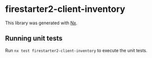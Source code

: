 # firestarter2-client-inventory

This library was generated with [Nx](https://nx.dev).

## Running unit tests

Run `nx test firestarter2-client-inventory` to execute the unit tests.
